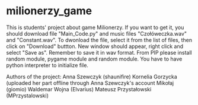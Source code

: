 # milionerzy_game
This is students' project about game Milionerzy. If you want to get it, you should download file "Main_Code.py" and music files "Czołóweczka.wav" and "Constant.wav". To dwonload the file, select it from the list of files, then click on "Download" buttton. New window should appear, right click and select "Save as". Remember to save it in wav format. From PIP please install random module, pygame module and random module. You have to have python interpreter to initialize file.

Authors of the project:
Anna Szewczyk (shaunifire)
Kornelia Gorzycka (uploaded her part offline through Anna Szewczyk's account
Mikołaj (giomio)
Waldemar Wojna (Elvarius)
Mateusz Przystałowski (MPrzystalowski)
